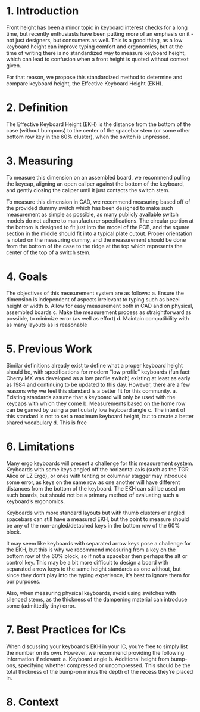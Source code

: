 # 1. Introduction
Front height has been a minor topic in keyboard interest checks for a long time, but recently enthusiasts have been putting more of an emphasis on it - not just designers, but consumers as well. This is a good thing, as a low keyboard height can improve typing comfort and ergonomics, but at the time of writing there is no standardized way to measure keyboard height, which can lead to confusion when a front height is quoted without context given.

For that reason, we propose this standardized method to determine and compare keyboard height, the Effective Keyboard Height (EKH).

# 2. Definition
The Effective Keyboard Height (EKH) is the distance from the bottom of the case (without bumpons) to the center of the spacebar stem (or some other bottom row key in the 60% cluster), when the switch is unpressed.

# 3. Measuring
To measure this dimension on an assembled board, we recommend pulling the keycap, aligning an open caliper against the bottom of the keyboard, and gently closing the caliper until it just contacts the switch stem.

To measure this dimension in CAD, we recommend measuring based off of the provided dummy switch which has been designed to make such measurement as simple as possible, as many publicly available switch models do not adhere to manufacturer specifications. The circular portion at the bottom is designed to fit just into the model of the PCB, and the square section in the middle should fit into a typical plate cutout. Proper orientation is noted on the measuring dummy, and the measurement should be done from the bottom of the case to the ridge at the top which represents the center of the top of a switch stem.

# 4. Goals
The objectives of this measurement system are as follows:
a. Ensure the dimension is independent of aspects irrelevant to typing such as bezel height or width
b. Allow for easy measurement both in CAD and on physical, assembled boards
c. Make the measurement process as straightforward as possible, to minimize error (as well as effort)
d. Maintain compatibility with as many layouts as is reasonable

# 5. Previous Work
Similar definitions already exist to define what a proper keyboard height should be, with specifications for modern “low profile” keyboards (fun fact: Cherry MX was developed as a low profile switch) existing at least as early as 1984 and continuing to be updated to this day. However, there are a few reasons why we feel this standard is a better fit for this community.
a. Existing standards assume that a keyboard will only be used with the keycaps with which they come
b. Measurements based on the home row can be gamed by using a particularly low keyboard angle
c. The intent of this standard is not to set a maximum keyboard height, but to create a better shared vocabulary
d. This is free

# 6. Limitations
Many ergo keyboards will present a challenge for this measurement system. Keyboards with some keys angled off the horizontal axis (such as the TGR Alice or LZ Ergo), or ones with tenting or columnar stagger may introduce some error, as keys on the same row as one another will have different distances from the bottom of the keyboard. The EKH can still be used on such boards, but should not be a primary method of evaluating such a keyboard’s ergonomics.

Keyboards with more standard layouts but with thumb clusters or angled spacebars can still have a measured EKH, but the point to measure should be any of the non-angled/detached keys in the bottom row of the 60% block.

It may seem like keyboards with separated arrow keys pose a challenge for the EKH, but this is why we recommend measuring from a key on the bottom row of the 60% block, so if not a spacebar then perhaps the alt or control key. This may be a bit more difficult to design a board with separated arrow keys to the same height standards as one without, but since they don’t play into the typing experience, it’s best to ignore them for our purposes.

Also, when measuring physical keyboards, avoid using switches with silenced stems, as the thickness of the dampening material can introduce some (admittedly tiny) error.

# 7. Best Practices for ICs
When discussing your keyboard’s EKH in your IC, you’re free to simply list the number on its own. However, we recommend providing the following information if relevant:
a. Keyboard angle
b. Additional height from bump-ons, specifying whether compressed or uncompressed. This should be the total thickness of the bump-on minus the depth of the recess they’re placed in.

# 8. Context
